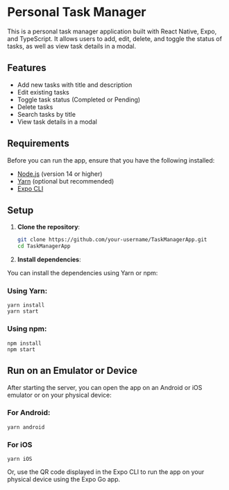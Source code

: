 # Personal Task Manager

This is a personal task manager application built with React Native, Expo, and TypeScript. It allows users to add, edit, delete, and toggle the status of tasks, as well as view task details in a modal.

## Features
- Add new tasks with title and description
- Edit existing tasks
- Toggle task status (Completed or Pending)
- Delete tasks
- Search tasks by title
- View task details in a modal

## Requirements
Before you can run the app, ensure that you have the following installed:

- [Node.js](https://nodejs.org/) (version 14 or higher)
- [Yarn](https://classic.yarnpkg.com/en/docs/install) (optional but recommended)
- [Expo CLI](https://docs.expo.dev/get-started/installation/)

## Setup

1. **Clone the repository**:
   ```bash
   git clone https://github.com/your-username/TaskManagerApp.git
   cd TaskManagerApp

2. **Install dependencies**:

You can install the dependencies using Yarn or npm:

### Using Yarn:
    yarn install
    yarn start

### Using npm:
    npm install
    npm start

## Run on an Emulator or Device

After starting the server, you can open the app on an Android or iOS emulator or on your physical device:

### For Android:
    yarn android

### For iOS
    yarn iOS

Or, use the QR code displayed in the Expo CLI to run the app on your physical device using the Expo Go app.